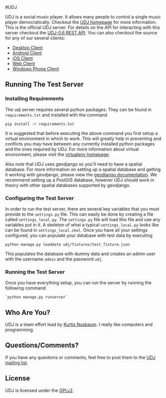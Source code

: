 #UDJ

UDJ is a social music player. It allows many people to control
a single music player democratically. Checkout the
[UDJ homepage][home] for more information. This is the official
UDJ server. For details on the API for interacting with this server
checkout the [UDJ-0.6 REST API][api]. You can also checkout the source
for any of our several clients:

*  [Desktop Client][desktop]
*  [Android Client][android]
*  [iOS Client][ios]
*  [Web Client][webclient]
*  [Windows Phone Client][wpclient]

## Running The Test Server

### Installing Requirements
The udj server requires several python packages. They can
be found in `requirements.txt` and installed with the command

    pip install -r requirements.txt

It is suggested that before executing the above command you
first setup a virtual environment in which to work. This will
greatly help in preventing and conflicts you may have between
any currently installed python packages and the ones required
by UDJ. For more information about virtual environment,
please visit the [virtualenv homepage][venv].

Also note that UDJ uses geodjango so you'll need to have a spatial
database. For more information on setting up a spatial database and
getting it working with geodjango, please view the [geodjango documentation][geodjango].
We recommend setting up a PostGIS database, however UDJ should work in theory with
other spatial databases supported by geodjango.


### Configuring the Test Server

In order to run the test server, there are several key variables
that you must provide to the `settings.py` file. This can easily be
done by creating a file called `settings_local.py`. The `settings.py`
file will load this file and use any variables put in it. A
skeleton of what a typical `settings_local.py` looks like can be found in
`settings_local.skel`. Once you have all your settings configured,
you can populate your database with test data by executing

    python manage.py loaddata udj/fixtures/test_fixture.json

This populates the database with dummy data and creates an
admin user with the username `admin` and the password `udj`.

### Running the Test Server

Once you have everything setup, you can run the server by
running the following command:

    `python manage.py runserver`


## Who Are You?

UDJ is a team effort lead by [Kurtis Nusbaum][kln].
I really like computers and programming.

## Questions/Comments?

If you have any questions or comments, feel free to post them to
the [UDJ mailing list][mailing].

## License
UDJ is licensed under the [GPLv2][gpl].


[home]:https://www.udjplayer.com
[api]:https://github.com/klnusbaum/UDJ-Server/wiki/UDJ-REST-API-0.6
[kln]:https://github.com/klnusbaum/
[venv]:http://pypi.python.org/pypi/virtualenv
[gpl]:https://github.com/klnusbaum/UDJ-Server/blob/master/LICENSE
[mailing]:mailto:udjdev@bazaarsolutions.com
[desktop]:https://github.com/klnusbaum/UDJ-Desktop-Client
[android]:https://github.com/klnusbaum/UDJ-Android-Client
[ios]:https://github.com/yourmattg/UDJ-iPhone-Client
[webclient]:https://github.com/reedlabotz/udj-webclient-dart
[wpclient]:https://github.com/Leester337/UDJ_Windows_Phone_App
[geodjango]:https://docs.djangoproject.com/en/dev/ref/contrib/gis/
